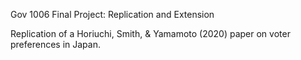 Gov 1006 Final Project: Replication and Extension

Replication of a Horiuchi, Smith, &amp; Yamamoto (2020) paper on voter preferences in Japan.
